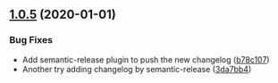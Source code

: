 ## [1.0.5](https://github.com/prantlf/connect-route/compare/v1.0.4...v1.0.5) (2020-01-01)


### Bug Fixes

* Add semantic-release plugin to push the new changelog ([b78c107](https://github.com/prantlf/connect-route/commit/b78c1073c7059b870dbd1d8df7a808ec60e128ef))
* Another try adding changelog by semantic-release ([3da7bb4](https://github.com/prantlf/connect-route/commit/3da7bb4fb8a18decf0ec10171c2613616ac23389))
